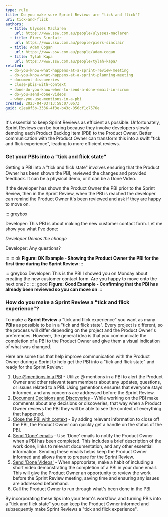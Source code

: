 ```yaml
---
type: rule
title: Do you make sure Sprint Reviews are "tick and flick"?
uri: tick-and-flick
authors:
  - title: Ulysses Maclaren
    url: https://www.ssw.com.au/people/ulysses-maclaren
  - title: Piers Sinclair
    url: https://www.ssw.com.au/people/piers-sinclair
  - title: Adam Cogan
    url: https://www.ssw.com.au/people/adam-cogan
  - title: Tylah Kapa
    url: https://www.ssw.com.au/people/tylah-kapa/
related:
  - do-you-know-what-happens-at-a-sprint-review-meeting
  - do-you-know-what-happens-at-a-sprint-planning-meeting
  - document-discoveries
  - close-pbis-with-context
  - done-do-you-know-when-to-send-a-done-email-in-scrum
  - do-you-send-done-videos
  - when-you-use-mentions-in-a-pbi
created: 2023-04-03T13:58:07.067Z
guid: c2ea8f5b-3336-4f3e-b43c-056cf1c7576e
---
```


It's essential to keep Sprint Reviews as efficient as possible. Unfortunately, Sprint Reviews can be boring because they involve developers slowly demoing each Product Backlog Item (PBI) to the Product Owner. Better communication with the Product Owner can transform this into a swift "tick and flick experience", leading to more efficient reviews.

<!--endintro-->

### Get your PBIs into a "tick and flick state"

Getting a PBI into a "tick and flick state" involves ensuring that the Product Owner has been shown the PBI, reviewed the changes and provided feedback. It can be a physical demo, or it can be a Done Video.

If the developer has shown the Product Owner the PBI prior to the Sprint Review, then in the Sprint Review, when the PBI is reached the developer can remind the Product Owner it's been reviewed and ask if they are happy to move on.

::: greybox

Developer: This PBI is about making the new customer contact form. Let me show you what I've done:

*Developer Demos the change*

Developer: Any questions?

:::
::: ok
**Figure: OK Example - Showing the Product Owner the PBI for the first time during the Sprint Review**
:::

::: greybox
Developer: This is the PBI I showed you on Monday about creating the new customer contact form. Are you happy to move onto the next one?
:::
::: good
**Figure: Good Example - Confirming that the PBI has already been reviewed so you can move on**
:::

### How do you make a Sprint Review a "tick and flick experience"?

To make a **Sprint Review** a "tick and flick experience" you want as many **PBIs** as possible to be in a "tick and flick state". Every project is different, so the process will differ depending on the project and the Product Owner's preferences. However, the general idea is that you communicate the completion of a PBI to the Product Owner and give them a visual indication of what was changed.

Here are some tips that help improve communication with the Product Owner during a Sprint to help get the PBI into a "tick and flick state" and ready for the Sprint Review:

1. [Use @mentions in a PBI](/when-you-use-mentions-in-a-pbi/) - Utilize @ mentions in a PBI to alert the Product Owner and other relevant team members about any updates, questions, or issues related to a PBI. Using @mentions ensures that everyone stays informed, and any concerns are addressed before the Sprint Review.
2. [Document Decisions and Discoveries](/document-discoveries) - While working on the PBI make comments about any decisions or discoveries, that way when a Product Owner reviews the PBI they will be able to see the context of everything that happened.
3. [Close the PBI with context](/close-pbis-with-context) - By adding relevant information to close off the PBI, the Product Owner can quickly get a handle on the status of the PBI.
4. [Send 'Done' emails](/done-do-you-know-when-to-send-a-done-email-in-scrum) - Use 'Done' emails to notify the Product Owner when a PBI has been completed. This includes a brief description of the work done, links to relevant documentation, and any other essential information. Sending these emails helps keep the Product Owner informed and allows them to prepare for the Sprint Review.
5. [Send 'Done Videos'](/do-you-send-done-videos) - When appropriate, make a habit of including a short video demonstrating the completion of a PBI in your done email. This will give the Product Owner an opportunity to review the work before the Sprint Review meeting, saving time and ensuring any issues are addressed beforehand.
6. Call the Product Owner to run through what's been done in the PBI.

By incorporating these tips into your team's workflow, and turning PBIs into a "tick and flick state" you can keep the Product Owner informed and subsequently make Sprint Reviews a "tick and flick experience".
